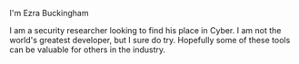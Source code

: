 I'm Ezra Buckingham

I am a security researcher looking to find his place in Cyber. I am not the world's greatest developer, but I sure do try. 
Hopefully some of these tools can be valuable for others in the industry.
